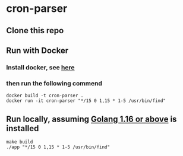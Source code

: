 # cron-parser

## Clone this repo

## Run with Docker

### Install docker, see [here](https://www.docker.com/products/docker-desktop)
### then run the following commend

    docker build -t cron-parser .
    docker run -it cron-parser "*/15 0 1,15 * 1-5 /usr/bin/find"
    
    
## Run locally, assuming [Golang 1.16 or above](https://golang.org/dl/) is installed

    make build
    ./app "*/15 0 1,15 * 1-5 /usr/bin/find"

